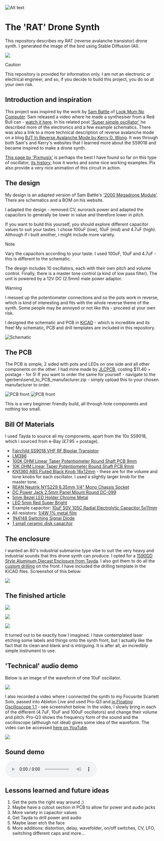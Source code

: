 ![Alt text](birdie.png?raw=true "Title")

# The 'RAT' Drone Synth

This repository describes my RAT (reverse avalanche transistor) drone synth. I generated the image of the bird using Stable Diffusion (AI).

![](images/lights.jpeg?raw=true)

> [!CAUTION]
> This repository is provided for information only. I am not an electronic or electrical engineer, and so, if you decide to build this project, you do so at your own risk.

## Introduction and inspiration

This project was inspired by the work by [Sam Battle](https://www.lookmumnocomputer.com/bio) of [Look Mum No Computer](https://www.lookmumnocomputer.com/). Sam released a video where he made a synthesiser from a Red Bull can - [watch it here](https://www.youtube.com/watch?v=WjrJeUBjw5g&t=1s). In his related post ['Super simple oscillator'](https://www.lookmumnocomputer.com/simplest-oscillator) he described more of the electronics and a few example schematics. There was also a link to a more technical description of reverse avalanche mode on a blog [BJT In Reverse Avalanche Mode by Kerry D. Wong](http://www.kerrywong.com/2014/03/19/bjt-in-reverse-avalanche-mode/). It was through both Sam's and Kerry's websites that I learned more about the SS9018 and became inspired to make a drone synth.

[This page by 'Pixmusix'](https://core-electronics.com.au/projects/analogue-quad-oscillator-drone-synth/) is perhaps the best I have found so far on this type of oscillator, [its history](https://www.analog.com/media/en/technical-documentation/application-notes/an72f.pdf), how it works and some nice working examples. Pix also provide a very nice animation of this circuit in action. 

## The design

My design is an adapted version of Sam Battle's ['2000 Megadrone Module'](https://www.lookmumnocomputer.com/2000-megadrone). There are schematics and a BOM on his website.

I adapted the design - removed CV, eurorack power and adapted the capacitors to generally be lower in value and therefore lower in pitch.

If you want to build this yourself, you should explore different capacitor values to suit your tastes. I chose 100uF (low), 10uF (mid) and 4.7uF (high). Although if i built another, i might include more variety.

> [!NOTE]
> Vary the capacitors according to your taste. I used 100uF, 10uF and 4.7uF - this is different to the schematic.

The design includes 10 oscillators, each with their own pitch and volume control. Finally, there is a master tone control (a kind of low pass filter). The unit is powered by a 12V DC (2.5mm) male power adaptor.

> [!WARNING]
> I messed up the potentiometer connections and so the pots work in reverse, which is kind of interesting and fits with the whole reverse theme of the synth. Some people may be annoyed or not like this - proceed at your own risk.

I designed the schematic and PCB in [KiCAD](https://www.kicad.org/) - which is incredible and its free! My schematic, PCB and drill templates are included in this repository.

![Schematic](schematic/drone_ting.png?raw=true)

## The PCB

The PCB is simple, 2 sided with pots and LEDs on one side and all other components on the other. I had mine made by [JLCPCB](https://jlcpcb.com/), costing $11.40 + postage - for 5! If you want to order the same for yourself - navigate to the \gerbers\send_to_PCB_manufacturer.zip - simply upload this to your chosen manufacturer to order.

![PCB front](images/pcb_front.jpeg?raw=true)
![PCB front](images/pcb_back.jpeg?raw=true)

This is a very beginner friendly build, all through hole components and nothing too small.

## Bill Of Materials

I used Tayda to source all my components, apart from the 10x SS9018, which i sourced from e-Bay (£7.95 + postage).

- [Fairchild SS9018 VHF RF Bipolar Transistor](https://www.onsemi.com/download/data-sheet/pdf/ss9018-d.pdf)
- [LM386](https://www.taydaelectronics.com/lm386-audio-amplifier-1-channel-mono-class-ab-325mwx1at8-ohm-4v-12v-pdip-8.html)
- [100K OHM Linear Taper Potentiometer Round Shaft PCB 9mm](https://www.taydaelectronics.com/100k-ohm-linear-taper-potentiometer-round-shaft-pcb-9mm.html)
- [10K OHM Linear Taper Potentiometer Round Shaft PCB 9mm](https://www.taydaelectronics.com/10k-ohm-linear-taper-potentiometer-round-shaft-pcb-9mm.html)
- [KN1360 ABS Fluted Black Knob 16x12mm](https://www.taydaelectronics.com/kn1360-knob-black.html) - these are for the volume and tone knobs for each oscillator. I used a slightly larger knob for the master tone.
- [REAN Neutrik NYS229 6.35mm 1/4" Mono Chassis Socket](https://www.taydaelectronics.com/neutrik-6-35mm-1-4-mono-chassis-socket-jack.html)
- [DC Power Jack 2.5mm Panel Mount Round DC-099](https://www.taydaelectronics.com/dc-power-jack-2-5mm-x-5-5-mm-round-type-panel-mount-dc-099.html)
- [5mm Bezel LED Holder Chrome Metal](https://www.taydaelectronics.com/5mm-bezel-led-holder-chrome-metal.html)
- [LED 5mm Red Super Bright](https://www.taydaelectronics.com/led-5mm-red.html)
- Example capacitor: [10uF 50V 105C Radial Electrolytic Capacitor 5x11mm](https://www.taydaelectronics.com/10uf-50v-105c-radial-electrolytic-capacitor-5x11mm.html)
- All resistors: [1/4W 1% metal film](https://www.taydaelectronics.com/resistors/1-4w-metal-film-resistors/test-group-2.html)
- [1N4148 Switching Signal Diode](https://www.taydaelectronics.com/1n4148-switching-signal-diode.html)
- [1 small ceramic disk capacitor](https://www.taydaelectronics.com/capacitors/ceramic-disc-capacitors/test-group-2.html)

## The enclosure

I wanted an 80's industrial submarine type vibe to suit the very heavy and industrial sounds that this drone synth can produce. I opted for a [1590DD Style Aluminum Diecast Enclosure from Tayda](https://www.taydaelectronics.com/1590dd-style-aluminum-diecast-enclosure.html). I also got them to do all the [custom drilling](https://www.taydaelectronics.com/1590dd-custom-drill-enclosure-service.html) on the front. I have included the drilling template in the KiCAD files. Screenshot of this below:

![](images/drill.png?raw=true)


## The finished article

![](images/side.jpeg?raw=true)

![](images/detail.jpeg?raw=true)

![](images/super_close.jpeg?raw=true)

It turned out to be exactly how I imagined. I have contemplated laser etching some labels and things onto the synth front, but I actually like the fact that its clean and blank and is intriguing. It is after all, an incredibly simple instrument to use.

## 'Technical' audio demo

Below is an image of the waveform of one 10uF oscillator. 

![](images/scope.jpeg?raw=true)

I also recorded a video where I connected the synth to my Focusrite Scarlett Solo, passed into Ableton Live and used Pro-Q3 and [jo.Floating Oscilloscope 1.1](https://maxforlive.com/library/device/1918/jo-floating-oscilloscope) - see screenshot below. In the video, I slowly bring in each of the different (4.7uF, 10uF and 100uF oscillators) and change their volume and pitch. Pro-Q3 shows the frequency form of the sound and the oscilloscope (although not ideal) gives some idea of the waveform. The video can be accessed [here on YouTube](https://youtu.be/z13XVZWmLFw).

![](images/youtube.png?raw=true)

## Sound demo

![Click here for sound demo](https://github.com/cairanvanrooyen/rat_drone_synth/blob/main/demo.wav)

## Lessons learned and future ideas

1. Get the pots the right way around ;)
2. Maybe have a cutout section in PCB to allow for power and audio jacks
3. More variety in capacitor values
4. Get Tayda to drill power and audio
5. Maybe laser etch the face
6. More additions: distortion, delay, wavefolder, on/off switches, CV, LFO, switching different caps and more...


